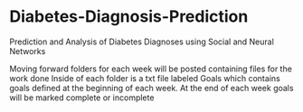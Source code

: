 # Diabetes-Diagnosis-Prediction
Prediction and Analysis of Diabetes Diagnoses using Social and Neural Networks

Moving forward folders for each week will be posted containing files for the work done
Inside of each folder is a txt file labeled Goals which contains goals defined at the beginning of each week. At the end of each week goals will be marked complete or incomplete
